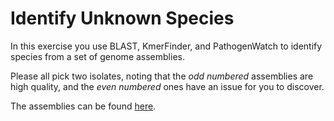# Identify Unknown Species

In this exercise you use BLAST, KmerFinder, and PathogenWatch to identify species
from a set of genome assemblies.

Please all pick two isolates, noting that the _odd numbered_ assemblies are high
quality, and the _even numbered_ ones have an issue for you to discover.

The assemblies can be found [here](https://zwets.it/course/material/identify).


